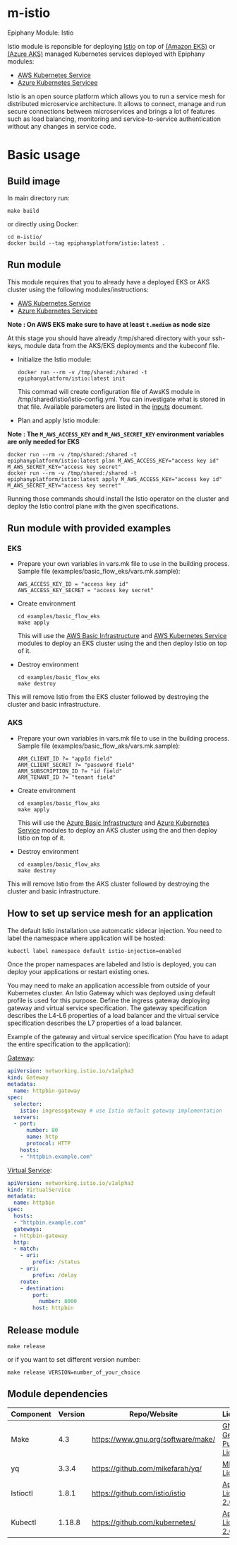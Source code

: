 # m-istio

Epiphany Module: Istio

Istio module is reponsible for deploying [Istio](https://istio.io/) on top of [(Amazon EKS)](https://aws.amazon.com/eks/) or [(Azure AKS)](https://docs.microsoft.com/en-us/azure/aks/) managed Kubernetes services deployed with Epiphany modules:

- [AWS Kubernetes Service](https://github.com/epiphany-platform/m-aws-kubernetes-service#run-module)
- [Azure Kubernetes Servicee](https://github.com/epiphany-platform/m-azure-kubernetes-service#run-module)

Istio is an open source platform which allows you to run a service mesh for distributed microservice architecture. It allows to connect, manage and run secure connections between microservices and brings a lot of features such as load balancing, monitoring and service-to-service authentication without any changes in service code.

# Basic usage

## Build image

In main directory run:

  ```shell
  make build
  ```

or directly using Docker:

  ```shell
  cd m-istio/
  docker build --tag epiphanyplatform/istio:latest .
  ```

## Run module

This module requires that you to already have a deployed EKS or AKS cluster using the following modules/instructions:

- [AWS Kubernetes Service](https://github.com/epiphany-platform/m-aws-kubernetes-service#run-module)
- [Azure Kubernetes Servicee](https://github.com/epiphany-platform/m-azure-kubernetes-service#run-module)

**Note : On AWS EKS make sure to have at least ```t.medium``` as node size**

At this stage you should have already /tmp/shared directory with your ssh-keys, module data from the AKS/EKS deployments and the kubeconf file.

* Initialize the Istio module:

  ```shell
  docker run --rm -v /tmp/shared:/shared -t epiphanyplatform/istio:latest init
  ```

  This commad will create configuration file of AwsKS module in /tmp/shared/istio/istio-config.yml. You can investigate what is stored in that file.
  Available parameters are listed in the [inputs](docs/INPUTS.adoc) document.

* Plan and apply Istio module:

**Note : The ```M_AWS_ACCESS_KEY``` and ```M_AWS_SECRET_KEY``` environment variables are only needed for EKS**

  ```shell
  docker run --rm -v /tmp/shared:/shared -t epiphanyplatform/istio:latest plan M_AWS_ACCESS_KEY="access key id" M_AWS_SECRET_KEY="access key secret"
  docker run --rm -v /tmp/shared:/shared -t epiphanyplatform/istio:latest apply M_AWS_ACCESS_KEY="access key id" M_AWS_SECRET_KEY="access key secret"
  ```
  Running those commands should install the Istio operator on the cluster and deploy the Istio control plane with the given specifications.

## Run module with provided examples

### EKS

* Prepare your own variables in vars.mk file to use in the building process. Sample file (examples/basic_flow_eks/vars.mk.sample):

  ```shell
  AWS_ACCESS_KEY_ID = "access key id"
  AWS_ACCESS_KEY_SECRET = "access key secret"
  ```

* Create environment

  ```shell
  cd examples/basic_flow_eks
  make apply
  ```

  This will use the [AWS Basic Infrastructure](https://github.com/epiphany-platform/m-aws-basic-infrastructure) and [AWS Kubernetes Service](https://github.com/epiphany-platform/m-aws-kubernetes-service) modules to deploy an EKS cluster using the and then deploy Istio on top of it.

* Destroy environment

  ```shell
  cd examples/basic_flow_eks
  make destroy
  ```

This will remove Istio from the EKS cluster followed by destroying the cluster and basic infrastructure.

### AKS

* Prepare your own variables in vars.mk file to use in the building process. Sample file (examples/basic_flow_aks/vars.mk.sample):

  ```shell
  ARM_CLIENT_ID ?= "appId field"
  ARM_CLIENT_SECRET ?= "password field"
  ARM_SUBSCRIPTION_ID ?= "id field"
  ARM_TENANT_ID ?= "tenant field"
  ```

* Create environment

  ```shell
  cd examples/basic_flow_aks
  make apply
  ```

  This will use the [Azure Basic Infrastructure](https://github.com/epiphany-platform/m-azure-basic-infrastructure) and [Azure Kubernetes Service](https://github.com/epiphany-platform/m-azure-kubernetes-service) modules to deploy an AKS cluster using the and then deploy Istio on top of it.

* Destroy environment

  ```shell
  cd examples/basic_flow_aks
  make destroy
  ```

This will remove Istio from the AKS cluster followed by destroying the cluster and basic infrastructure.

## How to set up service mesh for an application

The default Istio installation use automcatic sidecar injection. You need to label the namespace where application will be hosted:

```bash
kubectl label namespace default istio-injection=enabled
```

Once the proper namespaces are labeled and Istio is deployed, you can deploy your applications or restart existing ones.

You may need to make an application accessible from outside of your Kubernetes cluster. An Istio Gateway which was deployed using default profile is used for this purpose. Define the ingress gateway deploying gateway and virtual service specification. The gateway specification describes the L4-L6 properties of a load balancer and the virtual service specification describes the L7 properties of a load balancer.

Example of the gateway and virtual service specification (You have to adapt the entire specification to the application):

[Gateway](https://istio.io/latest/docs/reference/config/networking/gateway/):

```yaml
apiVersion: networking.istio.io/v1alpha3
kind: Gateway
metadata:
  name: httpbin-gateway
spec:
  selector:
    istio: ingressgateway # use Istio default gateway implementation
  servers:
  - port:
      number: 80
      name: http
      protocol: HTTP
    hosts:
    - "httpbin.example.com"
```

[Virtual Service](https://istio.io/latest/docs/reference/config/networking/virtual-service/):

```yaml
apiVersion: networking.istio.io/v1alpha3
kind: VirtualService
metadata:
  name: httpbin
spec:
  hosts:
  - "httpbin.example.com"
  gateways:
  - httpbin-gateway
  http:
  - match:
    - uri:
        prefix: /status
    - uri:
        prefix: /delay
    route:
    - destination:
        port:
          number: 8000
        host: httpbin
```

## Release module

  ```shell
  make release
  ```

or if you want to set different version number:

  ```shell
  make release VERSION=number_of_your_choice
  ```

## Module dependencies

| Component                       | Version | Repo/Website                                                                                                | License                                                           |
| ------------------------------- | ------- | ----------------------------------------------------------------------------------------------------------- | ----------------------------------------------------------------- |
| Make                            | 4.3     | https://www.gnu.org/software/make/                                                                          | [GNU General Public License](https://www.gnu.org/licenses/gpl-3.0.html) |
| yq                              | 3.3.4   | https://github.com/mikefarah/yq/                                                                            | [MIT License](https://github.com/mikefarah/yq/blob/master/LICENSE) |
| Istioctl                        | 1.8.1   | https://github.com/istio/istio                                                                              | [Apache License 2.0](https://github.com/istio/istio/blob/master/LICENSE) |
| Kubectl                         | 1.18.8  | https://github.com/kubernetes/                                                                              | [Apache License 2.0](https://github.com/kubernetes/kubectl/blob/master/LICENSE) |
